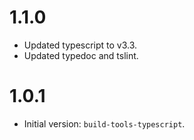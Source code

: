# 1.1.0

- Updated typescript to v3.3.
- Updated typedoc and tslint.

# 1.0.1

- Initial version: `build-tools-typescript`.
